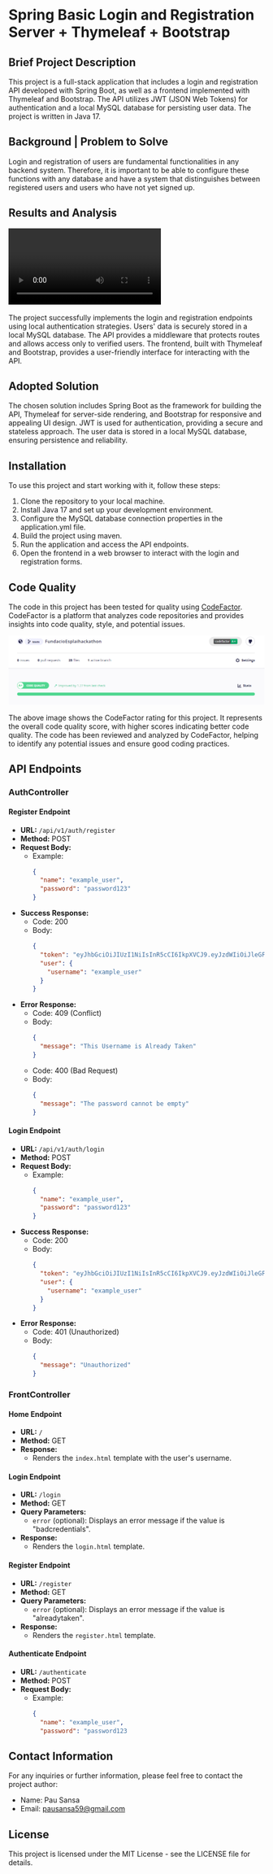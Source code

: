 # Spring Basic Login and Registration Server + Thymeleaf + Bootstrap


## Brief Project Description

This project is a full-stack application that includes a login and registration API developed with Spring Boot, as well as a frontend implemented with Thymeleaf and Bootstrap. The API utilizes JWT (JSON Web Tokens) for authentication and a local MySQL database for persisting user data. The project is written in Java 17.

## Background | Problem to Solve

Login and registration of users are fundamental functionalities in any backend system. Therefore, it is important to be able to configure these functions with any database and have a system that distinguishes between registered users and users who have not yet signed up.

## Results and Analysis
<video controls>
  <source src="media/front.mp4" type="video/mp4">
  Tu navegador no soporta la etiqueta de video.
</video>

The project successfully implements the login and registration endpoints using local authentication strategies. Users' data is securely stored in a local MySQL database. The API provides a middleware that protects routes and allows access only to verified users. The frontend, built with Thymeleaf and Bootstrap, provides a user-friendly interface for interacting with the API.

## Adopted Solution

The chosen solution includes Spring Boot as the framework for building the API, Thymeleaf for server-side rendering, and Bootstrap for responsive and appealing UI design. JWT is used for authentication, providing a secure and stateless approach. The user data is stored in a local MySQL database, ensuring persistence and reliability.

## Installation

To use this project and start working with it, follow these steps:

1. Clone the repository to your local machine.
2. Install Java 17 and set up your development environment.
3. Configure the MySQL database connection properties in the application.yml file.
4. Build the project using maven.
5. Run the application and access the API endpoints.
6. Open the frontend in a web browser to interact with the login and registration forms.



## Code Quality

The code in this project has been tested for quality using [CodeFactor](https://www.codefactor.io/). CodeFactor is a platform that analyzes code repositories and provides insights into code quality, style, and potential issues.

![CodeFactor](/media/codefactor.png)

The above image shows the CodeFactor rating for this project. It represents the overall code quality score, with higher scores indicating better code quality. The code has been reviewed and analyzed by CodeFactor, helping to identify any potential issues and ensure good coding practices.




## API Endpoints

### AuthController

#### Register Endpoint

- **URL:** `/api/v1/auth/register`
- **Method:** POST
- **Request Body:**
  - Example:
    ```json
    {
      "name": "example_user",
      "password": "password123"
    }
    ```
- **Success Response:**
  - Code: 200
  - Body:
    ```json
    {
      "token": "eyJhbGciOiJIUzI1NiIsInR5cCI6IkpXVCJ9.eyJzdWIiOiJleGFtcGxlX3VzZXIiLCJpYXQiOjE2MjIxNTUwMzgsImV4cCI6MTYyMjE1NzYzOH0.GvdqsQZ2A9fBKwFt6TRCf7_IZyt3lK2M8ymRVGL7G80",
      "user": {
        "username": "example_user"
      }
    }
    ```
- **Error Response:**
  - Code: 409 (Conflict)
  - Body:
    ```json
    {
      "message": "This Username is Already Taken"
    }
    ```
  - Code: 400 (Bad Request)
  - Body:
    ```json
    {
      "message": "The password cannot be empty"
    }
    ```

#### Login Endpoint

- **URL:** `/api/v1/auth/login`
- **Method:** POST
- **Request Body:**
  - Example:
    ```json
    {
      "name": "example_user",
      "password": "password123"
    }
    ```
- **Success Response:**
  - Code: 200
  - Body:
    ```json
    {
      "token": "eyJhbGciOiJIUzI1NiIsInR5cCI6IkpXVCJ9.eyJzdWIiOiJleGFtcGxlX3VzZXIiLCJpYXQiOjE2MjIxNTUwMzgsImV4cCI6MTYyMjE1NzYzOH0.GvdqsQZ2A9fBKwFt6TRCf7_IZyt3lK2M8ymRVGL7G80",
      "user": {
        "username": "example_user"
      }
    }
    ```
- **Error Response:**
  - Code: 401 (Unauthorized)
  - Body:
    ```json
    {
      "message": "Unauthorized"
    }
    ```

### FrontController

#### Home Endpoint

- **URL:** `/`
- **Method:** GET
- **Response:**
  - Renders the `index.html` template with the user's username.

#### Login Endpoint

- **URL:** `/login`
- **Method:** GET
- **Query Parameters:**
  - `error` (optional): Displays an error message if the value is "badcredentials".
- **Response:**
  - Renders the `login.html` template.

#### Register Endpoint

- **URL:** `/register`
- **Method:** GET
- **Query Parameters:**
  - `error` (optional): Displays an error message if the value is "alreadytaken".
- **Response:**
  - Renders the `register.html` template.

#### Authenticate Endpoint

- **URL:** `/authenticate`
- **Method:** POST
- **Request Body:**
  - Example:
    ```json
    {
      "name": "example_user",
      "password": "password123


## Contact Information 

For any inquiries or further information, please feel free to contact the project author:

- Name: Pau Sansa
- Email: pausansa59@gmail.com

## License
This project is licensed under the MIT License - see the LICENSE file for details.
